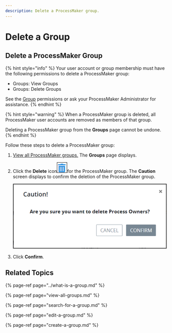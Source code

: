 ```yaml
---
description: Delete a ProcessMaker group.
---
```


# Delete a Group

## Delete a ProcessMaker Group

{% hint style="info" %}
Your user account or group membership must have the following permissions to delete a ProcessMaker group:

* Groups: View Groups
* Groups: Delete Groups

See the [Group](../../permission-descriptions-for-users-and-groups.md#groups) permissions or ask your ProcessMaker Administrator for assistance.
{% endhint %}

{% hint style="warning" %}
When a ProcessMaker group is deleted, all ProcessMaker user accounts are removed as members of that group.

Deleting a ProcessMaker group from the **Groups** page cannot be undone.
{% endhint %}

Follow these steps to delete a ProcessMaker group:

1. [View all ProcessMaker groups.](view-all-groups.md) The **Groups** page displays.
2. Click the **Delete** icon![](../../../.gitbook/assets/trash-icon-process-modeler-processes.png)for the ProcessMaker group. The **Caution** screen displays to confirm the deletion of the ProcessMaker group.  

   ![](../../../.gitbook/assets/caution-group-removal-screen-admin.png)

3. Click **Confirm**.

## Related Topics

{% page-ref page="../what-is-a-group.md" %}

{% page-ref page="view-all-groups.md" %}

{% page-ref page="search-for-a-group.md" %}

{% page-ref page="edit-a-group.md" %}

{% page-ref page="create-a-group.md" %}

